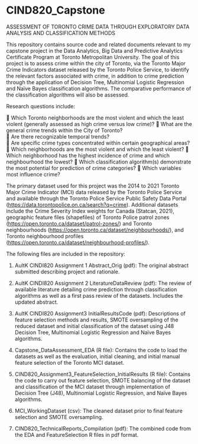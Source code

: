 # CIND820_Capstone


ASSESSMENT OF TORONTO CRIME DATA THROUGH EXPLORATORY DATA ANALYSIS AND CLASSIFICATION METHODS

This repository contains source code and related documents relevant to my capstone project in the Data Analytics, Big Data and Predictive Analytics Certificate Program at Toronto Metropolitan University.
The goal of this project is to assess crime within the city of Toronto, via the Toronto Major Crime Indicators dataset released by the Toronto Police Service, to identify the relevant factors associated with crime, in addition to crime prediction through the application of Decision Tree, Multinomial Logistic Regression and Naïve Bayes classification algorithms.  The comparative performance of the classification algorithms will also be assessed.

Research questions include:

	Which Toronto neighborhoods are the most violent and which the least violent (generally assessed as high crime versus low crime)?
	What are the general crime trends within the City of Toronto?  
	Are there recognizable temporal trends?  
	Are specific crime types concentrated within certain geographical areas?  
	Which neighborhoods are the most violent and which the least violent?
	Which neighborhood has the highest incidence of crime and which neighbourhood the lowest?
	Which classification algorithm(s) demonstrate the most potential for prediction of crime categories?
	Which variables most influence crime?

The primary dataset used for this project was the 2014 to 2021 Toronto Major Crime Indicator (MCI) data released by the Toronto Police Service and available through the Toronto Police Service Public Safety Data Portal (https://data.torontopolice.on.ca/search?q=crime).  Additional datasets include the Crime Severity Index weights for Canada (Statcan, 2021), geographic feature files (shapefiles) of Toronto Police patrol zones (https://open.toronto.ca/dataset/patrol-zones/) and Toronto neighbourhoods (https://open.toronto.ca/dataset/neighbourhoods/), and Toronto neighbourhood profiles (https://open.toronto.ca/dataset/neighbourhood-profiles/).

The following files are included in the repository:
1.	AultK CINDI820 Assignment 1 Abstract_Orig (pdf): The original abstract submitted describing project and rationale.

2.	AultK CINDI820 Assignment 2 LiteratureDataReview (pdf): The review of available literature detailing crime prediction through classification algorithms as well as a first pass review of the datasets.  Includes the updated abstract.

3.	AultK CINDI820 Assignment3 InitialResultsCode (pdf):  Descriptions of feature selection methods and results, SMOTE oversampling of the reduced dataset and initial classification of the dataset using J48 Decision Tree, Multinomial Logistic Regression and Naïve Bayes algorithms.

4.	Capstone_DataAssessment_EDA (R file): Contains the code to load the datasets as well as the evaluation, initial cleaning, and initial manual feature selection of the Toronto MCI dataset.

5.	CIND820_Assignment3_FeatureSelection_InitialResults (R file):  Contains the code to carry out feature selection, SMOTE balancing of the dataset and classification of the MCI dataset through implementation of Decision Tree (J48), Multinomial Logistic Regression, and Naïve Bayes algorithms.

6.	MCI_WorkingDataset (csv):  The cleaned dataset prior to final feature selection and SMOTE oversampling.

7.	CIND820_TechnicalReports_Compilation (pdf):  The combined code from the EDA and FeatureSelection R files in pdf format. 

